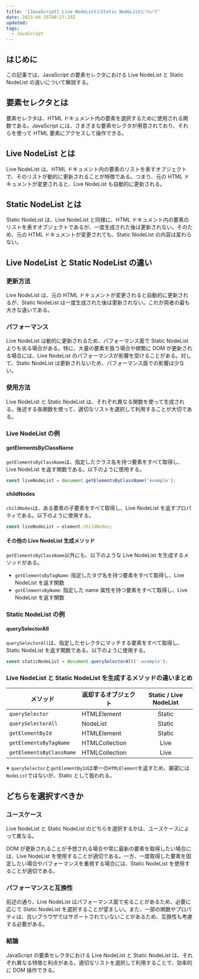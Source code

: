 ```yaml
---
title: '[JavaScript] Live NodeListとStatic NodeListについて'
date: 2023-04-25T08:27:23Z
updated:
tags:
  - JavaScript
---
```


## はじめに

この記事では、JavaScript の要素セレクタにおける Live NodeList と Static NodeList の違いについて解説する。

## 要素セレクタとは

要素セレクタは、HTML ドキュメント内の要素を選択するために使用される関数である。JavaScript には、さまざまな要素セレクタが用意されており、それらを使って HTML 要素にアクセスして操作できる。

## Live NodeList とは

Live NodeList は、HTML ドキュメント内の要素のリストを表すオブジェクトで、そのリストが動的に更新されることが特徴である。つまり、元の HTML ドキュメントが変更されると、Live NodeList も自動的に更新される。

## Static NodeList とは

Static NodeList は、Live NodeList と同様に、HTML ドキュメント内の要素のリストを表すオブジェクトであるが、一度生成された後は更新されない。そのため、元の HTML ドキュメントが変更されても、Static NodeList の内容は変わらない。

## Live NodeList と Static NodeList の違い

### 更新方法

Live NodeList は、元の HTML ドキュメントが変更されると自動的に更新されるが、Static NodeList は一度生成された後は更新されない。これが両者の最も大きな違いである。

### パフォーマンス

Live NodeList は動的に更新されるため、パフォーマンス面で Static NodeList よりも劣る場合がある。特に、大量の要素を扱う場合や頻繁に DOM が更新される場合には、Live NodeList のパフォーマンスが影響を受けることがある。対して、Static NodeList は更新されないため、パフォーマンス面での影響は少ない。

### 使用方法

Live NodeList と Static NodeList は、それぞれ異なる関数を使って生成される。後述する各関数を使って、適切なリストを選択して利用することが大切である。

### Live NodeList の例

#### getElementsByClassName

`getElementsByClassName`は、指定したクラス名を持つ要素をすべて取得し、Live NodeList を返す関数である。以下のように使用する。

```js
const liveNodeList = document.getElementsByClassName('example');
```

#### childNodes

`childNodes`は、ある要素の子要素をすべて取得し、Live NodeList を返すプロパティである。以下のように使用する。

```js
const liveNodeList = element.childNodes;
```

#### その他の Live NodeList 生成メソッド

`getElementsByClassName`以外にも、以下のような Live NodeList を生成するメソッドがある。

- `getElementsByTagName`: 指定したタグ名を持つ要素をすべて取得し、Live NodeList を返す関数
- `getElementsByName`: 指定した name 属性を持つ要素をすべて取得し、Live NodeList を返す関数

### Static NodeList の例

#### querySelectorAll

`querySelectorAll`は、指定したセレクタにマッチする要素をすべて取得し、Static NodeList を返す関数である。以下のように使用する。

```js
const staticNodeList = document.querySelectorAll('.example');
```

### Live NodeList と Static NodeList を生成するメソッドの違いまとめ

| メソッド                 | 返却するオブジェクト | Static / Live NodeList |
| ------------------------ | -------------------- | :--------------------: |
| `querySelector`          | HTMLElement          |         Static         |
| `querySelectorAll`       | NodeList             |         Static         |
| `getElementById`         | HTMLElement          |         Static         |
| `getElementsByTagName`   | HTMLCollection       |          Live          |
| `getElementsByClassName` | HTMLCollection       |          Live          |

※ `querySelector`と`getElementById`は単一の`HTMLElement`を返すため、厳密には`NodeList`ではないが、Static として扱われる。

## どちらを選択すべきか

### ユースケース

Live NodeList と Static NodeList のどちらを選択するかは、ユースケースによって異なる。

DOM が更新されることが予想される場合や常に最新の要素を取得したい場合には、Live NodeList を使用することが適切である。一方、一度取得した要素を固定したい場合やパフォーマンスを重視する場合には、Static NodeList を使用することが適切である。

### パフォーマンスと互換性

前述の通り、Live NodeList はパフォーマンス面で劣ることがあるため、必要に応じて Static NodeList を選択することが望ましい。また、一部の関数やプロパティは、古いブラウザではサポートされていないことがあるため、互換性も考慮する必要がある。

### 結論

JavaScript の要素セレクタにおける Live NodeList と Static NodeList は、それぞれ異なる特徴と利点がある。適切なリストを選択して利用することで、効率的に DOM 操作できる。
